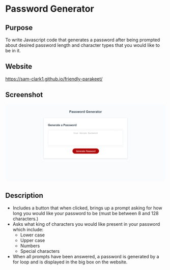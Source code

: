 # Password Generator

## Purpose
To write Javascript code that generates a password after being prompted about desired password length and character types that you would like to be in it. 

## Website
https://sam-clark1.github.io/friendly-parakeet/


## Screenshot
<img src = "./images/pass-gen-ss.png" alt = "password generator" />

## Description
- Includes a button that when clicked, brings up a prompt asking for how long you would like your password to be (must be between 8 and 128 characters.)
- Asks what king of characters you would like present in your password which include:
    - Lower case
    - Upper case
    - Numbers
    - Special characters
- When all prompts have been answered, a password is generated by a for loop and is displayed in the big box on the website. 